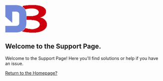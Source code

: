 <link rel="shortcut icon" type="image/x-icon" href="Images/favicon.ico">
<img src="Images/logo.png">

## Welcome to the Support Page.

Welcome to the Support Page! Here you'll find solutions or help if you have an issue.



[Return to the Homepage?](./)
